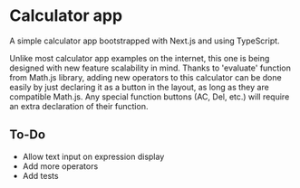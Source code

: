 # Calculator app
A simple calculator app bootstrapped with Next.js and using TypeScript.

Unlike most calculator app examples on the internet, this one is being designed with new feature scalability in mind. Thanks to 'evaluate' function from Math.js library, adding new operators to this calculator can be done easily by just declaring it as a button in the layout, as long as they are compatible Math.js. Any special function buttons (AC, Del, etc.) will require an extra declaration of their function.

## To-Do
- Allow text input on expression display
- Add more operators
- Add tests
